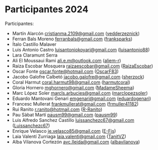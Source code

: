 # Participantes 2024

Participantes:

- Martín Alarcón <cristianma.2109@gmail.com> ([vedderzeznick](https://github.com/vedderzeznick))
- Ferran Bals Moreno <ferranbals@gmail.com> ([franksparks](https://github.com/franksparks))
- Ítalo Castillo Malaver
- Luis Antonio Castro <luisantoniokoyari@gmail.com> ([luisantonio88](https://github.com/luisantonio88))
- Lara Claramunt Serra
- Ali El Moussaui Rami <ali.e.m@outlook.com> ([aliem-r](https://github.com/aliem-r/))
- Raiza Escobar Mosquera <raizaescobar@gmail.com> ([RaizaEscobar](https://github.com/RaizaEscobar))
- Oscar Fonte <oscar.fonte@hotmail.com> ([OscarF83](https://github.com/OscarF83))
- Jacobo Galofre Calbetó <jacobo.galofre@gmail.com> ([sherzock](https://github.com/sherzock))
- Coral Harmut <coral.harmut98@gmail.com> ([harmutcoral](https://github.com/harmutcoral/))
- Gloria Hornero <mghornero@gmail.com> ([MadameSheema](https://github.com/MadameSheema))
- Marc López Soler <marcls.arbucies@gmail.com> ([marclopezsoler](https://github.com/marclopezsoler/))
- Eduardo Mantovani Genari <emgenari@gmail.com> ([eduardogenari](https://github.com/eduardogenari))
- Francesc Mullerat frankmullerat@gmail.com ([frmuller41182](https://github.com/frmuller41182))
- Rui Ranito <r.ranito@hotmail.com> ([R-Ranito](https://github.com/R-Ranito/))
- Pau Sàbat Martí <pausm99@gmail.com> ([pausm99](https://github.com/pausm99))
- Luis Alfredo Sanchez Castillo <luissanchezc67@gmail.com> ([Luissanchezc67](https://github.com/Luissanchezc67))
- Enrique Velasco <je.velasco85@gmail.com> ([E-Fis](https://github.com/E-Fis))
- Laia Valentí Zurriaga <laia.valenti@gmail.com> ([TanitVZ](https://github.com/TanitVZ))
- Alba Vilanova Cortezón <avc.lleida@gmail.com> ([albavilanova](https://github.com/albavilanova))
